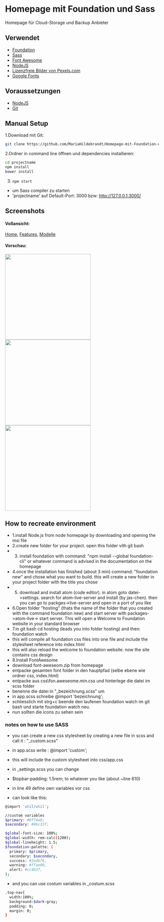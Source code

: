 # Homepage mit Foundation und Sass
Homepage für Cloud-Storage und Backup Anbieter 

## Verwendet
- [Foundation](http://foundation.zurb.com/)
- [Sass](http://foundation.zurb.com/sites/docs/v/5.5.3/sass.html)
- [Font Awesome](http://fontawesome.io/)
- [NodeJS](https://nodejs.org/en/) 
- [Lizenzfreie Bilder von Pexels.com](https://nodejs.org/en/) 
- [Google Fonts](https://fonts.google.com/)

## Voraussetzungen

- [NodeJS](https://nodejs.org/en/) 
- [Git](https://git-scm.com/)


## Manual Setup

1.Download mit Git:

```bash
git clone https://github.com/MariaHildebrandt/Homepage-mit-Foundation-und-Sass projectname
```
2.Ordner in command line öffnen und dependencies installieren:

```bash
cd projectname
npm install
bower install
```

3. `npm start` 
- um Sass compiler zu starten
- 'projectname' auf Default-Port: 3000 bzw: http://127.0.0.1:3000/

## Screenshots

#### Vollansicht:
<p>
  <a href="https://postimg.org/image/c0a70uyan/">Home</a>,
  <a href="https://postimg.org/image/97gzgtxy7/">Features</a>,
  <a href="https://postimg.org/image/6stpa5733/">Modelle</a>
</p>


#### Vorschau:
<p align="left">
  <img src="https://s19.postimg.org/wkf0zce1v/home.png"/  width="280">
  <img src="https://s19.postimg.org/72wmfqwbn/features.png"/  width="280">
  <img src="https://s19.postimg.org/jk7vgngv7/modelle.png"/  width="280">
</p>


## How to recreate environment
- 1.install Node.js from node homepage by downloading and opening the msi file
- 2.create new folder for your project. open this folder vith git bash
- 3. install foundation with command: "npm install --global foundation-cli"  or whatever command is advised in the documentation on the homepage
- 4.once the installation has finished (about 3 min) command: "foundation new" and chose what you want to build. this will create a new folder in your project folder with the title you chose
- 5. download and install atom (code editor). in atom goto datei->settings. search for atom-live-server and install (by jas-chen). then you can go to packges->live-server and open in a port of you like
- 6.Open folder "hosting" (thats the name of the folder that you created with the command foundation new) and start server with packages->atom-live-> start server. This will open a Welcome to Foundation website in your standard browser
- 7.in git bash cd hosting (leads you into folder hosting) and then: foundation watch
- this will compile all foundation css files into one file and include the stylesheet reference into index.html 
- this will also reload the welcome to foundation website. now the site contains css design
- 8.Install FontAwesome
- download font-aweseom.zip from homepage
- entpacke gesamten font folder in den hauptpfad (selbe ebene wie ordner css, index.html)
- entpacke aus css\fon.aweseome.min.css und hinterlege die datei im scss folder
- benenne die datei in "_bezeichnung.scss" um
- in app.scss schreibe @import 'bezeichnung';
- schliesslich mit strg+c beende den laufenen foundation watch im git bash und starte foundation watch neu. 
- nun sollten die icons zu sehen sein

### notes on how to use SASS
- you can create a new css stylesheet by creating a new file in scss and call it : "_custom.scss"
- in app.scss write : @import 'custom';
- this will include the custom stylesheet into css/app.css

- in  _settings.scss you can change
- $topbar-padding: 1.5rem; to whatever you like (about ~line 610)
- in line 49 define own variables vor css
- can look like this: 
```bash
@import 'util/util';

//custom variables
$primary: #0f74a0;
$secondary: #9bc33f;

$global-font-size: 100%;
$global-width: rem-calc(1200);
$global-lineheight: 1.5;
$foundation-palette: (
  primary: $primary,
  secondary: $secondary,
  success: #3adb76,
  warning: #ffae00,
  alert: #cc4b37,
);
```

- and you can use costum variables in _costum.scss
```bash
.top-nav{
  width:100%;
  background:$dark-gray;
  padding: 0;
  margin: 0;
}
```


